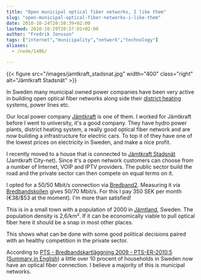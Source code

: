 ```yaml
---
title: "Open municipal optical fiber networks, I like them"
slug: "open-municipal-optical-fiber-networks-i-like-them"
date: 2010-10-24T20:58:39+02:00
lastmod: 2010-10-29T20:57:01+02:00
author: "Fredrik Jonsson"
tags: ["internet","municipality","network","technology"]
aliases:
  - /node/1406/

---
```


{{< figure src="/images/jamtkraft_stadsnat.jpg" width="400" class="right" alt="Jämtkraft Stadsnät" >}}

In Sweden many municipal owned power companies have been very active in building open optical fiber networks along side their [district heating](http://en.wikipedia.org/wiki/District_heating) systems, power lines etc.

Our local power company [Jämtkraft](http://www.jamtkraft.se/) is one of them. I  worked for Jämtkraft before I went to university, it's a good company. They have hydro power plants, district heating system, a really good optical fiber network and are now building a infrastructure for electric cars. To top it of they have one of the lowest prices on electricity in Sweden, and make a nice profit.

I recently moved to a house that is connected to [Jämtkraft Stadsnät](http://www.jamtkraftstadsnat.se/) (Jamtkraft City-net). Since it's a open network customers can choose from a number of Internet, VOIP and IPTV providers. The public sector build the road and the private sector can then compete on equal terms on it.

I opted for a 50/50 Mbit/s connection via [Bredband2](http://www.bredband2.com/). Measuring it via [Bredbandskollen](http://www.bredbandskollen.se/) gives 50/70 Mbit/s. For this I pay 350 SEK per month (€38/$53 at the moment). I'm more than satisfied!

This is in a small town with a population of 2000 in [Jämtland](http://en.wikipedia.org/wiki/J%C3%A4mtland_County), Sweden. The population density is 2,6/km². If it can be economically viable to pull optical fiber here it should be a snap in most other places.

This shows what can be done with some good political decisions paired with an healthy competition in the private sector.

According to [PTS - Bredbandskartläggning 2009 - PTS-ER-2010:5](http://www.pts.se/sv/Dokument/Rapporter/Internet/2010/Bredbandskartlaggning-2009---PTS-ER-20105/) ([Summary in English](http://www.pts.se/en-gb/Documents/Reports/Internet/2010/Bredbandskartlaggning-2009---PTS-ER-20105/)) a little over 10 procent of households in Sweden now have an optical fiber connection. I believe a majority of this is municipal networks.

